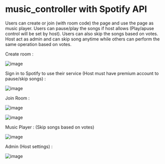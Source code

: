 # music_controller with Spotify API

Users can create or join (with room code) the page and use the page as music player.
Users can pause/play the songs if host allows (Play/apuse control will be set by host).
Users can also skip the songs based on votes. Host act as admin and can skip song anytime while others can perform the same operation based on votes.

Create room :

![image](https://user-images.githubusercontent.com/17869306/109675260-a3049300-7b9d-11eb-9275-2b046560c3e0.png)


Sign in to Spotify to use their service (Host must have premium account to pause/skip songs) : 

![image](https://user-images.githubusercontent.com/17869306/109672899-7bacc680-7b9b-11eb-9e8a-2448006b2047.png)


Join Room :

![image](https://user-images.githubusercontent.com/17869306/109674038-9895c980-7b9c-11eb-8bff-c75b47794cba.png)

![image](https://user-images.githubusercontent.com/17869306/109675525-e5c66b00-7b9d-11eb-9a8a-270aa136050f.png)



Music Player : 
(Skip songs based on votes)

![image](https://user-images.githubusercontent.com/17869306/109674793-36899400-7b9d-11eb-8aa7-d50bf0f757db.png)



Admin (Host settings) :

![image](https://user-images.githubusercontent.com/17869306/109674365-e27eaf80-7b9c-11eb-872f-c1e8be9cef8d.png)




